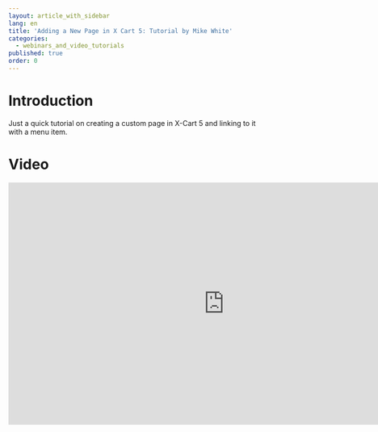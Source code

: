 ```yaml
---
layout: article_with_sidebar
lang: en
title: 'Adding a New Page in X Cart 5: Tutorial by Mike White'
categories:
  - webinars_and_video_tutorials
published: true
order: 0
---
```




# Introduction

Just a quick tutorial on creating a custom page in X-Cart 5 and linking to it with a menu item.

# Video

<iframe class="youtube-player" type="text/html" style="width: 853px; height: 480px" src="http://www.youtube.com/embed/JCY_OcxhA9k" frameborder="0"></iframe>
